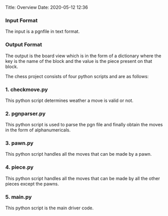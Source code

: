 Title: Overview
Date: 2020-05-12 12:36


### **Input Format**

The input is a pgnfile in text format.

### **Output Format**

The output is the board view which is in the form of a dictionary where the key is the name of the block and the value is the piece present on that block.

The chess project consists of four python scripts and are as follows:

### **1. checkmove.py**
This python script determines weather a move is valid or not.

### **2. pgnparser.py**
This python script is used to parse the pgn file and finally obtain the moves in the form of alphanumericals.

### **3. pawn.py**
This python script handles all the moves that can be made by a pawn.

### **4. piece.py**
This python script handles all the moves that can be made by all the other pieces except the pawns.

### **5. main.py**
This python script is the main driver code.
